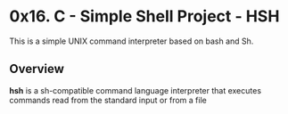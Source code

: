 # 0x16. C - Simple Shell Project - HSH
This is a simple UNIX command interpreter based on bash and Sh.

## Overview
**hsh** is a sh-compatible command language interpreter that executes commands read from the standard input or from a file
